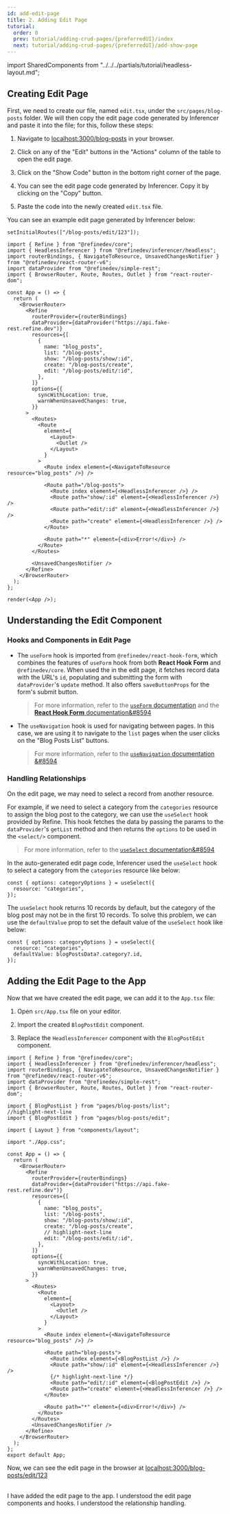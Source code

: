 ```yaml
---
id: add-edit-page
title: 2. Adding Edit Page
tutorial:
  order: 0
  prev: tutorial/adding-crud-pages/{preferredUI}/index
  next: tutorial/adding-crud-pages/{preferredUI}/add-show-page
---
```


import SharedComponents from "../../../partials/tutorial/headless-layout.md";

<SharedComponents />

## Creating Edit Page

First, we need to create our file, named `edit.tsx`, under the `src/pages/blog-posts` folder. We will then copy the edit page code generated by Inferencer and paste it into the file; for this, follow these steps:

1. Navigate to <a href="http://localhost:3000/blog-posts" rel="noopener noreferrer nofollow">localhost:3000/blog-posts</a> in your browser.

2. Click on any of the "Edit" buttons in the "Actions" column of the table to open the edit page.

3. Click on the "Show Code" button in the bottom right corner of the page.

4. You can see the edit page code generated by Inferencer. Copy it by clicking on the "Copy" button.

5. Paste the code into the newly created `edit.tsx` file.

You can see an example edit page generated by Inferencer below:

```tsx live previewOnly previewHeight=600px url=http://localhost:3000/blog-posts/edit/123
setInitialRoutes(["/blog-posts/edit/123"]);

import { Refine } from "@refinedev/core";
import { HeadlessInferencer } from "@refinedev/inferencer/headless";
import routerBindings, { NavigateToResource, UnsavedChangesNotifier } from "@refinedev/react-router-v6";
import dataProvider from "@refinedev/simple-rest";
import { BrowserRouter, Route, Routes, Outlet } from "react-router-dom";

const App = () => {
  return (
    <BrowserRouter>
      <Refine
        routerProvider={routerBindings}
        dataProvider={dataProvider("https://api.fake-rest.refine.dev")}
        resources={[
          {
            name: "blog_posts",
            list: "/blog-posts",
            show: "/blog-posts/show/:id",
            create: "/blog-posts/create",
            edit: "/blog-posts/edit/:id",
          },
        ]}
        options={{
          syncWithLocation: true,
          warnWhenUnsavedChanges: true,
        }}
      >
        <Routes>
          <Route
            element={
              <Layout>
                <Outlet />
              </Layout>
            }
          >
            <Route index element={<NavigateToResource resource="blog_posts" />} />

            <Route path="/blog-posts">
              <Route index element={<HeadlessInferencer />} />
              <Route path="show/:id" element={<HeadlessInferencer />} />
              <Route path="edit/:id" element={<HeadlessInferencer />} />
              <Route path="create" element={<HeadlessInferencer />} />
            </Route>

            <Route path="*" element={<div>Error!</div>} />
          </Route>
        </Routes>

        <UnsavedChangesNotifier />
      </Refine>
    </BrowserRouter>
  );
};

render(<App />);
```

## Understanding the Edit Component

### Hooks and Components in Edit Page

- The `useForm` hook is imported from `@refinedev/react-hook-form`, which combines the features of `useForm` hook from both **React Hook Form** and `@refinedev/core`. When used the in the edit page, it fetches record data with the URL's `id`, populating and submitting the form with `dataProvider`'s `update` method. It also offers `saveButtonProps` for the form's submit button.

  > For more information, refer to the [`useForm` documentation](/docs/packages/list-of-packages) and the [**React Hook Form** documentation&#8594](https://react-hook-form.com/)

- The `useNavigation` hook is used for navigating between pages. In this case, we are using it to navigate to the `list` pages when the user clicks on the "Blog Posts List" buttons.

  > For more information, refer to the [`useNavigation` documentation &#8594](/docs/core/hooks/navigation/use-navigation)

### Handling Relationships

On the edit page, we may need to select a record from another resource.

For example, if we need to select a category from the `categories` resource to assign the blog post to the category, we can use the `useSelect` hook provided by Refine. This hook fetches the data by passing the params to the `dataProvider`'s `getList` method and then returns the `options` to be used in the `<select/>` component.

> For more information, refer to the [`useSelect` documentation&#8594](/docs/core/hooks/use-select)

In the auto-generated edit page code, Inferencer used the `useSelect` hook to select a category from the `categories` resource like below:

```tsx
const { options: categoryOptions } = useSelect({
  resource: "categories",
});
```

The `useSelect` hook returns 10 records by default, but the category of the blog post may not be in the first 10 records. To solve this problem, we can use the `defaultValue` prop to set the default value of the `useSelect` hook like below:

```tsx
const { options: categoryOptions } = useSelect({
  resource: "categories",
  defaultValue: blogPostsData?.category?.id,
});
```

## Adding the Edit Page to the App

Now that we have created the edit page, we can add it to the `App.tsx` file:

1. Open `src/App.tsx` file on your editor.

2. Import the created `BlogPostEdit` component.

3. Replace the `HeadlessInferencer` component with the `BlogPostEdit` component.

```tsx title="src/App.tsx"
import { Refine } from "@refinedev/core";
import { HeadlessInferencer } from "@refinedev/inferencer/headless";
import routerBindings, { NavigateToResource, UnsavedChangesNotifier } from "@refinedev/react-router-v6";
import dataProvider from "@refinedev/simple-rest";
import { BrowserRouter, Route, Routes, Outlet } from "react-router-dom";

import { BlogPostList } from "pages/blog-posts/list";
//highlight-next-line
import { BlogPostEdit } from "pages/blog-posts/edit";

import { Layout } from "components/layout";

import "./App.css";

const App = () => {
  return (
    <BrowserRouter>
      <Refine
        routerProvider={routerBindings}
        dataProvider={dataProvider("https://api.fake-rest.refine.dev")}
        resources={[
          {
            name: "blog_posts",
            list: "/blog-posts",
            show: "/blog-posts/show/:id",
            create: "/blog-posts/create",
            // highlight-next-line
            edit: "/blog-posts/edit/:id",
          },
        ]}
        options={{
          syncWithLocation: true,
          warnWhenUnsavedChanges: true,
        }}
      >
        <Routes>
          <Route
            element={
              <Layout>
                <Outlet />
              </Layout>
            }
          >
            <Route index element={<NavigateToResource resource="blog_posts" />} />

            <Route path="blog-posts">
              <Route index element={<BlogPostList />} />
              <Route path="show/:id" element={<HeadlessInferencer />} />
              {/* highlight-next-line */}
              <Route path="edit/:id" element={<BlogPostEdit />} />
              <Route path="create" element={<HeadlessInferencer />} />
            </Route>

            <Route path="*" element={<div>Error!</div>} />
          </Route>
        </Routes>
        <UnsavedChangesNotifier />
      </Refine>
    </BrowserRouter>
  );
};
export default App;
```

Now, we can see the edit page in the browser at <a href="http://localhost:3000/blog-posts/edit/123" rel="noopener noreferrer nofollow">localhost:3000/blog-posts/edit/123</a>

<br/>

<Checklist>

<ChecklistItem id="add-edit-page-headless">
I have added the edit page to the app.
</ChecklistItem>
<ChecklistItem id="add-edit-page-headless-2">
I understood the edit page components and hooks.
</ChecklistItem>
<ChecklistItem id="add-edit-page-headless-3">
I understood the relationship handling.
</ChecklistItem>

</Checklist>
